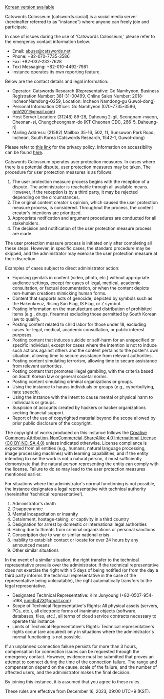 [Korean version available](site_extended_description.md)

Catswords Colosseum (catswords.social) is a social media server (hereinafter referred to as "instance") where anyone can freely join and participate.

In case of issues during the use of 'Catswords Colosseum,' please refer to the emergency contact information below.

* Email: abuse@catswords.net
* Phone: +82-070-7735-3586
* Fax: +82-032-232-7628
* Text Messaging: +82-010-4492-7981
* Instance operates its own reporting feature.

Below are the contact details and legal information:

* Operator: Catswords Research (Representative: Go Namhyeon, Business Registration Number: 381-31-00499, Online Sales Number: 2018-IncheonNamdong-0259, Location: Incheon Namdong-gu Guwol-dong)
* Personal Information Officer: Go Namhyeon (070-7735-3586, gnh1201@gmail.com)
* Host Server Location: (31248) 89-28, Daheung 2-gil, Seongnam-myeon, Cheonan-si, Chungcheongnam-do (KT Cheonan CDC, 266-5, Daheung-ri)
* Mailing Address: (21582) Mailbox 35-16, 502, 11, Sunsuwon Park Road, Incheon, South Korea (Catswords Research, 1542-1, Guwol-dong)

Please refer to [this link](site_terms.md) for the privacy policy. Information on accessibility can be found [here](accessibility.md).

Catswords Colosseum operates user protection measures. In cases where there is a potential dispute, user protection measures may be taken. The procedure for user protection measures is as follows:

1. The user protection measure process begins with the reception of a dispute. The administrator is reachable through all available means. However, if the reception is by a third party, it may be rejected depending on the circumstances.
2. The original content creator's opinion, which caused the user protection measure process, is considered. Throughout the process, the content creator's intentions are prioritized.
3. Appropriate notification and argument procedures are conducted for all stakeholders.
4. The decision and notification of the user protection measure process are made.

The user protection measure process is initiated only after completing all these steps. However, in specific cases, the standard procedure may be skipped, and the administrator may exercise the user protection measure at their discretion.

Examples of cases subject to direct administrator action:

* Exposing genitals in content (video, photo, etc.) without appropriate audience settings, except for cases of legal, medical, academic consultation, or factual documentation, or when the content depicts non-human creations mimicking human forms.
* Content that supports acts of genocide, depicted by symbols such as the Hakenkreuz, Rising Sun Flag, IS Flag, or Z symbol.
* Posting information on the manufacture and distribution of prohibited items (e.g., drugs, firearms) excluding those permitted by South Korean law to qualify.
* Posting content related to child labor for those under 18, excluding cases for legal, medical, academic consultation, or public interest purposes.
* Posting content that induces suicide or self-harm for an unspecified or specific individual, except for cases where the intention is not to induce such actions against others and the content pertains to the poster's own situation, allowing time to secure assistance from relevant authorities.
* Posting content simulating terrorism, allowing time to secure assistance from relevant authorities.
* Posting content that promotes illegal gambling, with the criteria based on South Korean law or general societal norms.
* Posting content simulating criminal organizations or groups.
* Using the instance to harass individuals or groups (e.g., cyberbullying, hate speech).
* Using the instance with the intent to cause mental or physical harm to individuals or groups.
* Suspicion of accounts created by hackers or hacker organizations seeking financial support.
* Report of the use of copyrighted material beyond the scope allowed by prior public disclosure of the copyright.

The copyright of works produced on this instance follows the [Creative Commons Attribution-NonCommercial-ShareAlike 4.0 International License (CC BY-NC-SA 4.0)](https://creativecommons.org/licenses/by-nc-sa/4.0/) unless indicated otherwise. License compliance is expected from all entities (e.g., humans, natural language processing, image processing machines) with learning capabilities, and if the entity intending to use the work is not a natural person, it must sufficiently demonstrate that the natural person representing the entity can comply with the license. Failure to do so may lead to the user protection measures mentioned earlier.

For situations where the administrator's normal functioning is not possible, the instance designates a legal representative with technical authority (hereinafter 'technical representative').

1. Administrator's death
2. Disappearance
3. Mental incapacitation or insanity
4. Detainment, hostage-taking, or captivity in a third country
5. Designation for arrest by domestic or international legal authorities
6. Hiding due to threats from criminal organizations or personal sanctions
7. Conscription due to war or similar national crisis
8. Inability to establish contact or locate for over 24 hours by any announced means
9. Other similar situations

In the event of a similar situation, the right transfer to the technical representative prevails over the administrator. If the technical representative does not exercise the right within 5 days of being notified (or from the day a third party informs the technical representative in the case of the representative being unlocatable), the right automatically transfers to the legal representative.

* Designated Technical Representative: Kim Junyoung (+82-0507-954-5188, juni65423@gmail.com)
* Scope of Technical Representative's Rights: All physical assets (servers, PCs, etc.), all electronic forms of inanimate objects (software, databases, files, etc.), all terms of cloud service contracts necessary to operate this instance
* Limits of Technical Representative's Rights: Technical representative's rights occur (are acquired) only in situations where the administrator's normal functioning is not possible.

If an unplanned connection failure persists for more than 3 hours, compensation for connection issues can be requested through the emergency contact. However, evidence must be submitted that proves an attempt to connect during the time of the connection failure. The range and compensation depend on the cause, scale of the failure, and the number of affected users, and the administrator makes the final decision.

By joining this instance, it is assumed that you agree to these rules.

These rules are effective from December 16, 2023, 09:00 UTC+9 (KST).